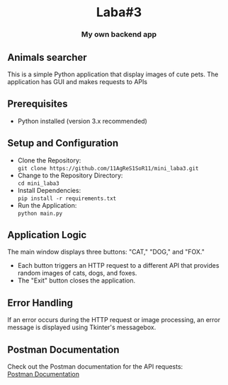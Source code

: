 <!DOCTYPE html>
<html>
<body>

  <h1 align="center">Laba#3</h1>
  <h3 align="center">My own backend app</h3>

  <h2>Animals searcher</h2>
  <p>This is a simple Python application that display images of cute pets. The application has GUI and makes requests to APIs</p>

  <h2>Prerequisites</h2>
  <ul>
    <li>Python installed (version 3.x recommended)</li>
  </ul>

  <h2>Setup and Configuration</h2>
  <ul>
    <li>Clone the Repository:
      <br>
      <code>git clone https://github.com/11AgReS1SoR11/mini_laba3.git</code>
    </li>
    <li>
      Change to the Repository Directory:
      <br>
      <code>cd mini_laba3</code>
    </li>
    <li>
      Install Dependencies:
      <br>
      <code>pip install -r requirements.txt</code>
    </li>
    <li>
      Run the Application:
      <br>
      <code>python main.py</code>
    </li>
  </ul>

  <h2>Application Logic</h2>
  <p>The main window displays three buttons: "CAT," "DOG," and "FOX."</p>
  <ul>
    <li>Each button triggers an HTTP request to a different API that provides random images of cats, dogs, and foxes.</li>
    <li>The "Exit" button closes the application.</li>
  </ul>

  <h2>Error Handling</h2>
  <p>If an error occurs during the HTTP request or image processing, an error message is displayed using Tkinter's messagebox.</p>

  <h2>Postman Documentation</h2>
  <p>
    Check out the Postman documentation for the API requests:
    <br>
    <a href="https://documenter.getpostman.com/view/31400045/2s9YeD9DRu">Postman Documentation</a>
  </p>

</body>

</html>
